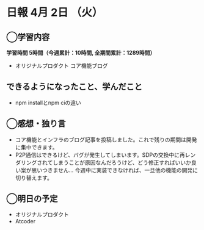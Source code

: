 # 日報  4月 2日 （火）

## ◯学習内容

**学習時間 5時間（今週累計：10時間, 全期間累計：1289時間）**

- オリジナルプロダクト コア機能ブログ

## できるようになったこと、学んだこと

- npm installとnpm ciの違い

## ◯感想・独り言

- コア機能とインフラのブログ記事を投稿しました。これで残りの期間は開発に集中できます。
- P2P通信はできるけど、バグが発生してしまいます。SDPの交換中に再レンダリングされてしまうことが原因なんだろうけど、どう修正すればいいか良い案が思いつきません... 今週中に実装できなければ、一旦他の機能の開発に切り替えます。

## ◯明日の予定

- オリジナルプロダクト
- Atcoder
